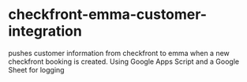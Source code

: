 # checkfront-emma-customer-integration
pushes customer information from checkfront to emma when a new checkfront booking is created.  Using Google Apps Script and a Google Sheet for logging
